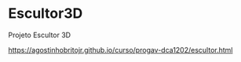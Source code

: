 # Escultor3D
Projeto Escultor 3D

https://agostinhobritojr.github.io/curso/progav-dca1202/escultor.html
